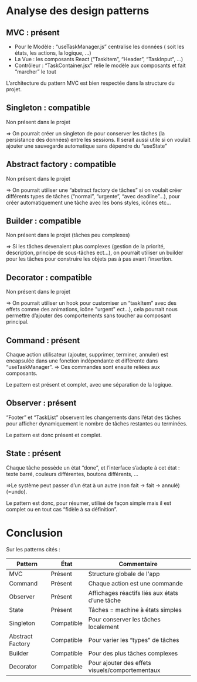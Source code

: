 # Analyse des design patterns

## MVC : présent

- Pour le Modèle : “useTaskManager.js” centralise les données ( soit les états, les actions, la logique, …)
- La Vue : les composants React (“TaskItem”, “Header”, “TaskInput”, ...)
- Contrôleur : “TaskContainer.jsx” relie le modèle aux composants et fait “marcher” le tout

L’architecture du pattern MVC est bien respectée dans la structure du projet.

## Singleton : compatible

Non présent dans le projet

⇒ On pourrait créer un singleton de pour conserver les tâches (la persistance des données) entre les sessions.
Il serait aussi utile si on voulait ajouter une sauvegarde automatique sans dépendre du “useState”


## Abstract factory : compatible

Non présent dans le projet

⇒ On pourrait utiliser une “abstract factory de tâches” si on voulait créer différents types de tâches (“normal”, “urgente”, “avec deadline”...), pour créer automatiquement une tâche avec les bons styles, icônes etc…


## Builder : compatible

Non présent dans le projet (tâches peu complexes)

⇒ Si les tâches devenaient plus complexes (gestion de la priorité, description, principe de sous-tâches ect…), on pourrait utiliser un builder pour les tâches pour construire les objets pas à pas avant l’insertion.


## Decorator : compatible

Non présent dans le projet

⇒ On pourrait utiliser un hook pour customiser un “taskItem” avec des effets comme des animations, icône "urgent" ect...), cela pourrait nous permettre d’ajouter des comportements sans toucher au composant principal.


## Command : présent

Chaque action utilisateur (ajouter, supprimer, terminer, annuler) est encapsulée dans une fonction indépendante et différente dans “useTaskManager”.
⇒ Ces commandes sont ensuite reliées aux composants.

Le pattern est présent et complet, avec une séparation de la logique.


## Observer : présent

“Footer” et “TaskList” observent les changements dans l’état des tâches pour afficher dynamiquement le nombre de tâches restantes ou terminées.

Le pattern est donc présent et complet.


## State : présent

Chaque tâche possède un état “done”, et l’interface s’adapte à cet état : texte barré, couleurs différentes, boutons différents, …

⇒Le système peut passer d’un état à un autre (non fait → fait → annulé) (=undo).

Le pattern est donc, pour résumer, utilisé de façon simple mais il est complet ou en tout cas “fidèle à sa définition”.

# Conclusion

Sur les patterns cités  :

| Pattern           | État         | Commentaire |
|------------------|--------------|-------------|
| MVC         | Présent   | Structure globale de l'app |
| Command     | Présent   | Chaque action est une commande |
| Observer    |  Présent   | Affichages réactifs liés aux états d’une tâche |
| State       |  Présent   | Tâches = machine à états simples |
| Singleton   |  Compatible | Pour conserver les tâches localement |
| Abstract Factory |  Compatible | Pour varier les “types” de tâches |
| Builder     |  Compatible | Pour des plus tâches complexes |
| Decorator   |  Compatible | Pour ajouter des effets visuels/comportementaux |
